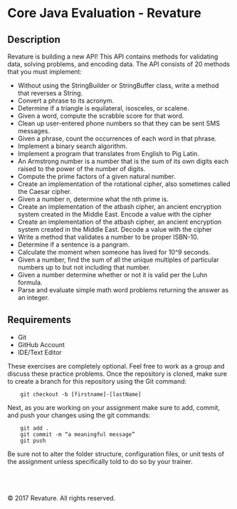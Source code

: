 
# Core Java Evaluation - Revature

## Description

Revature is building a new API! This API contains methods for validating data, 
solving problems, and encoding data. The API consists of 20 methods that you 
must implement:

* Without using the StringBuilder or StringBuffer class, write a method that reverses a String.
* Convert a phrase to its acronym.
* Determine if a triangle is equilateral, isosceles, or scalene. 
* Given a word, compute the scrabble score for that word.
* Clean up user-entered phone numbers so that they can be sent SMS messages.
* Given a phrase, count the occurrences of each word in that phrase.
* Implement a binary search algorithm.
* Implement a program that translates from English to Pig Latin.
* An Armstrong number is a number that is the sum of its own digits each raised to the power of the number of digits.
* Compute the prime factors of a given natural number.
* Create an implementation of the rotational cipher, also sometimes called the Caesar cipher.
* Given a number n, determine what the nth prime is.
* Create an implementation of the atbash cipher, an ancient encryption system created in the Middle East. Encode a value with the cipher
* Create an implementation of the atbash cipher, an ancient encryption system created in the Middle East. Decode a value with the cipher
* Write a method that validates a number to be proper ISBN-10.
* Determine if a sentence is a pangram.
* Calculate the moment when someone has lived for 10^9 seconds.
* Given a number, find the sum of all the unique multiples of particular numbers up to but not including that number.
* Given a number determine whether or not it is valid per the Luhn formula.
* Parse and evaluate simple math word problems returning the answer as an integer.

## Requirements
* Git
* GitHub Account
* IDE/Text Editor

These exercises are completely optional. Feel free to work as a group and discuss these practice problems. Once the repository is cloned, make sure to create a branch for this repository using the Git command:
```
	git checkout -b [firstname]-[lastName]
```

Next, as you are working on your assignment make sure to add, commit, and push your changes using the git commands:

```
	git add .
	git commit -m “a meaningful message”
	git push
```

Be sure not to alter the folder structure, configuration files, or unit tests of the assignment unless specifically told to do so by your trainer.

<br/><br/><br/>
&copy; 2017 Revature. All rights reserved.
